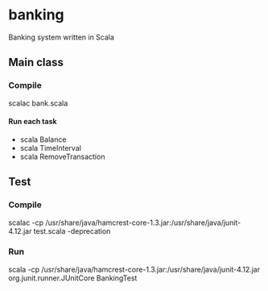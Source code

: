 # banking
Banking system written in Scala

## Main class 

### Compile
scalac bank.scala

#### Run each task
- scala Balance
- scala TimeInterval
- scala RemoveTransaction

## Test

### Compile
scalac -cp /usr/share/java/hamcrest-core-1.3.jar:/usr/share/java/junit-4.12.jar test.scala -deprecation

### Run
scala -cp /usr/share/java/hamcrest-core-1.3.jar:/usr/share/java/junit-4.12.jar org.junit.runner.JUnitCore BankingTest
